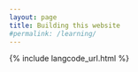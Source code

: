 ```yaml
---
layout: page
title: Building this website
#permalink: /learning/
---
```

{% include langcode_url.html %}
